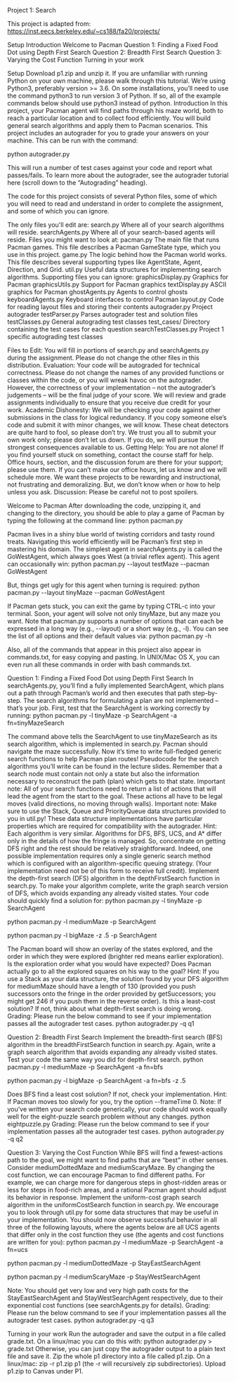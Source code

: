 
Project 1: Search

This project is adapted from: https://inst.eecs.berkeley.edu/~cs188/fa20/projects/

Setup
Introduction
Welcome to Pacman
Question 1: Finding a Fixed Food Dot using Depth First Search
Question 2: Breadth First Search
Question 3: Varying the Cost Function
Turning in your work

Setup
Download p1.zip and unzip it.
If you are unfamiliar with running Python on your own machine, please walk through this tutorial.
We’re using Python3, preferably version >= 3.6. On some installations, you’ll need to use the command python3 to run version 3 of Python. If so, all of the example commands below should use python3 instead of python.
Introduction
In this project, your Pacman agent will find paths through his maze world, both to reach a particular location and to collect food efficiently. You will build general search algorithms and apply them to Pacman scenarios.
This project includes an autograder for you to grade your answers on your machine. This can be run with the command:

python autograder.py

This will run a number of test cases against your code and report what passes/fails. To learn more about the autograder, see the autograder tutorial here (scroll down to the “Autograding” heading).

The code for this project consists of several Python files, some of which you will need to read and understand in order to complete the assignment, and some of which you can ignore. 

The only files you'll edit are:
search.py
Where all of your search algorithms will reside.
searchAgents.py
Where all of your search-based agents will reside.
Files you might want to look at:
pacman.py
The main file that runs Pacman games. This file describes a Pacman GameState type, which you use in this project.
game.py
The logic behind how the Pacman world works. This file describes several supporting types like AgentState, Agent, Direction, and Grid.
util.py
Useful data structures for implementing search algorithms.
Supporting files you can ignore:
graphicsDisplay.py
Graphics for Pacman
graphicsUtils.py
Support for Pacman graphics
textDisplay.py
ASCII graphics for Pacman
ghostAgents.py
Agents to control ghosts
keyboardAgents.py
Keyboard interfaces to control Pacman
layout.py
Code for reading layout files and storing their contents
autograder.py
Project autograder
testParser.py
Parses autograder test and solution files
testClasses.py
General autograding test classes
test_cases/
Directory containing the test cases for each question
searchTestClasses.py
Project 1 specific autograding test classes

Files to Edit: You will fill in portions of search.py and searchAgents.py during the assignment. Please do not change the other files in this distribution.
Evaluation: Your code will be autograded for technical correctness. Please do not change the names of any provided functions or classes within the code, or you will wreak havoc on the autograder. However, the correctness of your implementation – not the autograder’s judgements – will be the final judge of your score. We will review and grade assignments individually to ensure that you receive due credit for your work.
Academic Dishonesty: We will be checking your code against other submissions in the class for logical redundancy. If you copy someone else’s code and submit it with minor changes, we will know. These cheat detectors are quite hard to fool, so please don’t try. We trust you all to submit your own work only; please don’t let us down. If you do, we will pursue the strongest consequences available to us.
Getting Help: You are not alone! If you find yourself stuck on something, contact the course staff for help. Office hours, section, and the discussion forum are there for your support; please use them. If you can’t make our office hours, let us know and we will schedule more. We want these projects to be rewarding and instructional, not frustrating and demoralizing. But, we don’t know when or how to help unless you ask.
Discussion: Please be careful not to post spoilers.

Welcome to Pacman
After downloading the code, unzipping it, and changing to the directory, you should be able to play a game of Pacman by typing the following at the command line:
python pacman.py

Pacman lives in a shiny blue world of twisting corridors and tasty round treats. Navigating this world efficiently will be Pacman’s first step in mastering his domain.
The simplest agent in searchAgents.py is called the GoWestAgent, which always goes West (a trivial reflex agent). This agent can occasionally win:
python pacman.py --layout testMaze --pacman GoWestAgent

But, things get ugly for this agent when turning is required:
python pacman.py --layout tinyMaze --pacman GoWestAgent

If Pacman gets stuck, you can exit the game by typing CTRL-c into your terminal.
Soon, your agent will solve not only tinyMaze, but any maze you want.
Note that pacman.py supports a number of options that can each be expressed in a long way (e.g., --layout) or a short way (e.g., -l). You can see the list of all options and their default values via:
python pacman.py -h

Also, all of the commands that appear in this project also appear in commands.txt, for easy copying and pasting. In UNIX/Mac OS X, you can even run all these commands in order with bash commands.txt.

Question 1: Finding a Fixed Food Dot using Depth First Search
In searchAgents.py, you’ll find a fully implemented SearchAgent, which plans out a path through Pacman’s world and then executes that path step-by-step. The search algorithms for formulating a plan are not implemented – that’s your job.
First, test that the SearchAgent is working correctly by running:
python pacman.py -l tinyMaze -p SearchAgent -a fn=tinyMazeSearch

The command above tells the SearchAgent to use tinyMazeSearch as its search algorithm, which is implemented in search.py. Pacman should navigate the maze successfully.
Now it’s time to write full-fledged generic search functions to help Pacman plan routes! Pseudocode for the search algorithms you’ll write can be found in the lecture slides. Remember that a search node must contain not only a state but also the information necessary to reconstruct the path (plan) which gets to that state.
Important note: All of your search functions need to return a list of actions that will lead the agent from the start to the goal. These actions all have to be legal moves (valid directions, no moving through walls).
Important note: Make sure to use the Stack, Queue and PriorityQueue data structures provided to you in util.py! These data structure implementations have particular properties which are required for compatibility with the autograder.
Hint: Each algorithm is very similar. Algorithms for DFS, BFS, UCS, and A* differ only in the details of how the fringe is managed. So, concentrate on getting DFS right and the rest should be relatively straightforward. Indeed, one possible implementation requires only a single generic search method which is configured with an algorithm-specific queuing strategy. (Your implementation need not be of this form to receive full credit).
Implement the depth-first search (DFS) algorithm in the depthFirstSearch function in search.py. To make your algorithm complete, write the graph search version of DFS, which avoids expanding any already visited states.
Your code should quickly find a solution for:
python pacman.py -l tinyMaze -p SearchAgent

python pacman.py -l mediumMaze -p SearchAgent

python pacman.py -l bigMaze -z .5 -p SearchAgent

The Pacman board will show an overlay of the states explored, and the order in which they were explored (brighter red means earlier exploration). Is the exploration order what you would have expected? Does Pacman actually go to all the explored squares on his way to the goal?
Hint: If you use a Stack as your data structure, the solution found by your DFS algorithm for mediumMaze should have a length of 130 (provided you push successors onto the fringe in the order provided by getSuccessors; you might get 246 if you push them in the reverse order). Is this a least-cost solution? If not, think about what depth-first search is doing wrong.
Grading: Please run the below command to see if your implementation passes all the autograder test cases.
python autograder.py -q q1


Question 2: Breadth First Search
Implement the breadth-first search (BFS) algorithm in the breadthFirstSearch function in search.py. Again, write a graph search algorithm that avoids expanding any already visited states. Test your code the same way you did for depth-first search.
python pacman.py -l mediumMaze -p SearchAgent -a fn=bfs

python pacman.py -l bigMaze -p SearchAgent -a fn=bfs -z .5

Does BFS find a least cost solution? If not, check your implementation.
Hint: If Pacman moves too slowly for you, try the option --frameTime 0.
Note: If you’ve written your search code generically, your code should work equally well for the eight-puzzle search problem without any changes.
python eightpuzzle.py
Grading: Please run the below command to see if your implementation passes all the autograder test cases.
python autograder.py -q q2


Question 3: Varying the Cost Function
While BFS will find a fewest-actions path to the goal, we might want to find paths that are “best” in other senses. Consider mediumDottedMaze and mediumScaryMaze.
By changing the cost function, we can encourage Pacman to find different paths. For example, we can charge more for dangerous steps in ghost-ridden areas or less for steps in food-rich areas, and a rational Pacman agent should adjust its behavior in response.
Implement the uniform-cost graph search algorithm in the uniformCostSearch function in search.py. We encourage you to look through util.py for some data structures that may be useful in your implementation. You should now observe successful behavior in all three of the following layouts, where the agents below are all UCS agents that differ only in the cost function they use (the agents and cost functions are written for you):
python pacman.py -l mediumMaze -p SearchAgent -a fn=ucs

python pacman.py -l mediumDottedMaze -p StayEastSearchAgent


python pacman.py -l mediumScaryMaze -p StayWestSearchAgent


Note: You should get very low and very high path costs for the StayEastSearchAgent and StayWestSearchAgent respectively, due to their exponential cost functions (see searchAgents.py for details).
Grading: Please run the below command to see if your implementation passes all the autograder test cases.
python autograder.py -q q3

Turning in your work
Run the autograder and save the output in a file called grade.txt.
On a linux/mac you can do this with:
python autograder.py > grade.txt
Otherwise, you can just copy the autograder output to a plain text file and save it.
Zip the whole p1 directory into a file called p1.zip. On a linux/mac:
zip -r p1.zip p1      (the -r will recursively zip subdirectories).
Upload p1.zip to Canvas under P1.

